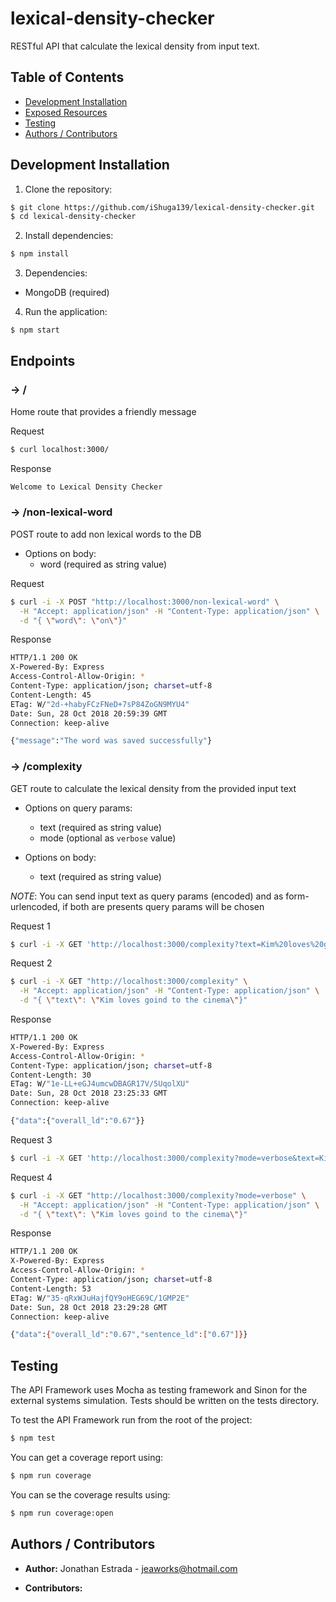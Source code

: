 # lexical-density-checker
RESTful API that calculate the lexical density from input text.

## Table of Contents

- [Development Installation](#Development%20Installation)
- [Exposed Resources](#Exposed%20Resources)
- [Testing](#Testing)
- [Authors / Contributors](#authors-contributors)

<a name="Development Installation"></a>
## Development Installation

1. Clone the repository:

  ```bash
  $ git clone https://github.com/iShuga139/lexical-density-checker.git
  $ cd lexical-density-checker
  ```

2. Install dependencies:

  ```bash
  $ npm install
  ```

3. Dependencies:
  - MongoDB (required)

4. Run the application:

  ```bash
  $ npm start
  ```

<a name="Exposed Resources"></a>
## Endpoints

### -> /
Home route that provides a friendly message

Request
```bash
$ curl localhost:3000/
```

Response
```bash
Welcome to Lexical Density Checker
```

### -> /non-lexical-word
POST route to add non lexical words to the DB

* Options on body:
  - word (required as string value)

Request
```bash
$ curl -i -X POST "http://localhost:3000/non-lexical-word" \
  -H "Accept: application/json" -H "Content-Type: application/json" \
  -d "{ \"word\": \"on\"}"
```

Response
```bash
HTTP/1.1 200 OK
X-Powered-By: Express
Access-Control-Allow-Origin: *
Content-Type: application/json; charset=utf-8
Content-Length: 45
ETag: W/"2d-+habyFCzFNeD+7sP84ZoGN9MYU4"
Date: Sun, 28 Oct 2018 20:59:39 GMT
Connection: keep-alive

{"message":"The word was saved successfully"}
```

### -> /complexity
GET route to calculate the lexical density from the provided input text

* Options on query params:
  - text (required as string value)
  - mode (optional as `verbose` value)

* Options on body:
  - text (required as string value)

*NOTE*: You can send input text as query params (encoded) and as form-urlencoded, if both are presents query params will be chosen

Request 1
```bash
$ curl -i -X GET 'http://localhost:3000/complexity?text=Kim%20loves%20going%20%20to%20the%20%20cinema'
```

Request 2
```bash
$ curl -i -X GET "http://localhost:3000/complexity" \
  -H "Accept: application/json" -H "Content-Type: application/json" \
  -d "{ \"text\": \"Kim loves goind to the cinema\"}"
```

Response
```bash
HTTP/1.1 200 OK
X-Powered-By: Express
Access-Control-Allow-Origin: *
Content-Type: application/json; charset=utf-8
Content-Length: 30
ETag: W/"1e-LL+eGJ4umcwDBAGR17V/5UqolXU"
Date: Sun, 28 Oct 2018 23:25:33 GMT
Connection: keep-alive

{"data":{"overall_ld":"0.67"}}
```

Request 3
```bash
$ curl -i -X GET 'http://localhost:3000/complexity?mode=verbose&text=Kim%20loves%20going%20%20to%20the%20%20cinema'
```

Request 4
```bash
$ curl -i -X GET "http://localhost:3000/complexity?mode=verbose" \
  -H "Accept: application/json" -H "Content-Type: application/json" \
  -d "{ \"text\": \"Kim loves goind to the cinema\"}"
```

Response
```bash
HTTP/1.1 200 OK
X-Powered-By: Express
Access-Control-Allow-Origin: *
Content-Type: application/json; charset=utf-8
Content-Length: 53
ETag: W/"35-qRxWJuHajfQY9oHEG69C/1GMP2E"
Date: Sun, 28 Oct 2018 23:29:28 GMT
Connection: keep-alive

{"data":{"overall_ld":"0.67","sentence_ld":["0.67"]}}
```

<a name="Testing"></a>
## Testing

The API Framework uses Mocha as testing framework and Sinon for the external systems simulation. Tests should be written on the tests directory.

To test the API Framework run from the root of the project:

```bash
$ npm test
```

You can get a coverage report using:

```bash
$ npm run coverage
```

You can se the coverage results using:

```bash
$ npm run coverage:open
```

<a name="authors-contributors"></a>
## Authors / Contributors

- **Author:** Jonathan Estrada - <jeaworks@hotmail.com>

- **Contributors:**
